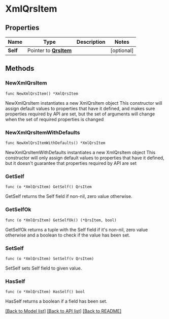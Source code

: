 # XmlQrsItem

## Properties

Name | Type | Description | Notes
------------ | ------------- | ------------- | -------------
**Self** | Pointer to [**QrsItem**](QrsItem.md) |  | [optional] 

## Methods

### NewXmlQrsItem

`func NewXmlQrsItem() *XmlQrsItem`

NewXmlQrsItem instantiates a new XmlQrsItem object
This constructor will assign default values to properties that have it defined,
and makes sure properties required by API are set, but the set of arguments
will change when the set of required properties is changed

### NewXmlQrsItemWithDefaults

`func NewXmlQrsItemWithDefaults() *XmlQrsItem`

NewXmlQrsItemWithDefaults instantiates a new XmlQrsItem object
This constructor will only assign default values to properties that have it defined,
but it doesn't guarantee that properties required by API are set

### GetSelf

`func (o *XmlQrsItem) GetSelf() QrsItem`

GetSelf returns the Self field if non-nil, zero value otherwise.

### GetSelfOk

`func (o *XmlQrsItem) GetSelfOk() (*QrsItem, bool)`

GetSelfOk returns a tuple with the Self field if it's non-nil, zero value otherwise
and a boolean to check if the value has been set.

### SetSelf

`func (o *XmlQrsItem) SetSelf(v QrsItem)`

SetSelf sets Self field to given value.

### HasSelf

`func (o *XmlQrsItem) HasSelf() bool`

HasSelf returns a boolean if a field has been set.


[[Back to Model list]](../README.md#documentation-for-models) [[Back to API list]](../README.md#documentation-for-api-endpoints) [[Back to README]](../README.md)


